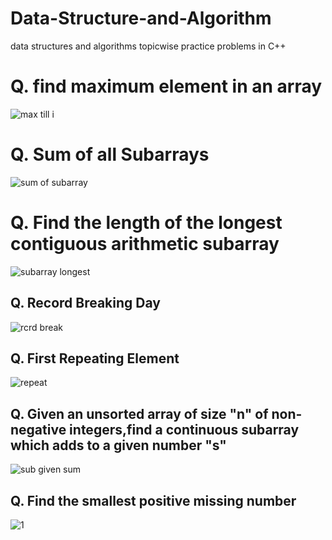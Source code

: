 # Data-Structure-and-Algorithm
data structures and algorithms topicwise practice problems in C++

<h1>Q. find maximum element in an array </h1>

![max till i](https://user-images.githubusercontent.com/87974605/148647389-b609e8c5-aa1b-4b74-829f-89bdb6d65172.PNG)
<h1>Q. Sum of all Subarrays </h1>

![sum of subarray](https://user-images.githubusercontent.com/87974605/148651646-73bf6747-2dcb-44a4-9cf3-37f84dbbb0f7.PNG)
<h1>Q. Find the length of the longest contiguous arithmetic subarray </h1>

![subarray longest](https://user-images.githubusercontent.com/87974605/148655904-df3f60ed-1189-4f3c-b9d5-eb74013fcdf3.PNG)

<h2>Q. Record Breaking Day </h2>

![rcrd break](https://user-images.githubusercontent.com/87974605/148816494-24bc8fb8-4842-4a93-a0c9-fa4fb87627cf.PNG)

<h2>Q. First Repeating Element </h2>

![repeat](https://user-images.githubusercontent.com/87974605/149137546-fd0c8570-ff91-4842-96b4-d2c3285b0269.PNG)
<h2>Q. Given an unsorted array of size "n" of non-negative integers,find a continuous subarray which adds to a given number "s" </h2>

![sub given sum](https://user-images.githubusercontent.com/87974605/149146576-8990263b-6230-43bb-8bab-3a9f5b110949.PNG)
<h2>Q. Find the smallest positive missing number </h2>

![1](https://user-images.githubusercontent.com/87974605/149202329-1f969cd9-53b9-4154-bb8a-6473d102e184.PNG)
